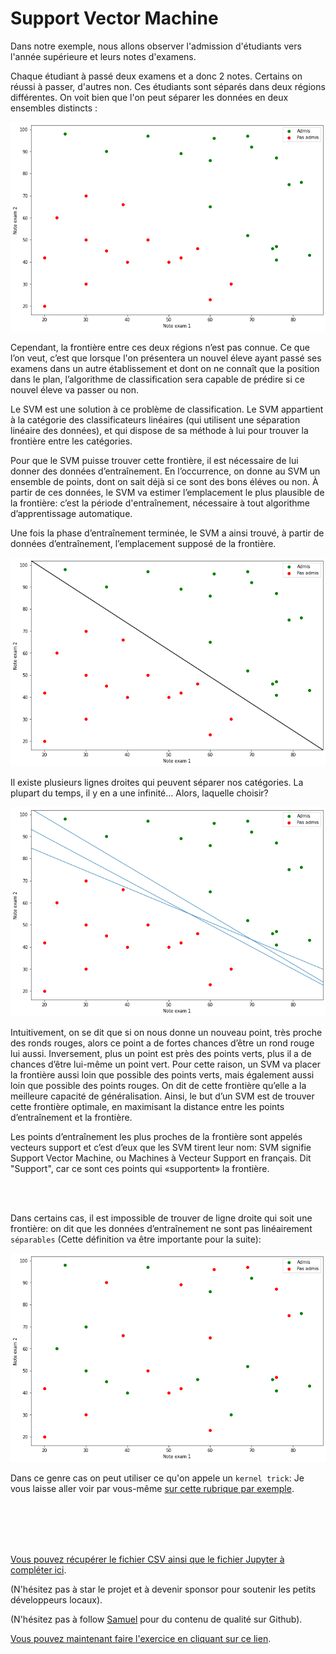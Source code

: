 # Support Vector Machine

Dans notre exemple, nous allons observer l'admission d'étudiants vers l'année supérieure et leurs notes d'examens.

Chaque étudiant à passé deux examens et a donc 2 notes. Certains on réussi à passer, d'autres non. Ces étudiants sont séparés dans deux régions différentes.
On voit bien que l'on peut séparer les données en deux ensembles distincts :

![output1](https://github.com/hbollon/svm-ml-exercise/blob/main/images/output.png?raw=true)

Cependant, la frontière entre ces deux régions n’est pas connue. Ce que l’on veut, c’est que lorsque l'on présentera un nouvel éleve ayant passé ses examens dans un autre établissement et dont on ne connaît que la position dans le plan, l’algorithme de classification sera capable de prédire si ce nouvel éleve va passer ou non.

Le SVM est une solution à ce problème de classification. Le SVM appartient à la catégorie des classificateurs linéaires (qui utilisent une séparation linéaire des données), et qui dispose de sa méthode à lui pour trouver la frontière entre les catégories.

Pour que le SVM puisse trouver cette frontière, il est nécessaire de lui donner des données d’entraînement. En l’occurrence, on donne au SVM un ensemble de points, dont on sait déjà si ce sont des bons éléves ou non. À partir de ces données, le SVM va estimer l’emplacement le plus plausible de la frontière: c’est la période d'entraînement, nécessaire à tout algorithme d’apprentissage automatique.

Une fois la phase d’entraînement terminée, le SVM a ainsi trouvé, à partir de données d’entraînement, l’emplacement supposé de la frontière.

![output1](https://github.com/hbollon/svm-ml-exercise/blob/main/images/output1.png?raw=true)

Il existe plusieurs lignes droites qui peuvent séparer nos catégories. La plupart du temps, il y en a une infinité… Alors, laquelle choisir?

![output2](https://github.com/hbollon/svm-ml-exercise/blob/main/images/output2.png?raw=true)

Intuitivement, on se dit que si on nous donne un nouveau point, très proche des ronds rouges, alors ce point a de fortes chances d’être un rond rouge lui aussi. Inversement, plus un point est près des points verts, plus il a de chances d’être lui-même un point vert. Pour cette raison, un SVM va placer la frontière aussi loin que possible des points verts, mais également aussi loin que possible des points rouges.
On dit de cette frontière qu’elle a la meilleure capacité de généralisation. Ainsi, le but d’un SVM est de trouver cette frontière optimale, en maximisant la distance entre les points d’entraînement et la frontière.

Les points d’entraînement les plus proches de la frontière sont appelés vecteurs support et c’est d’eux que les SVM tirent leur nom: SVM signifie Support Vector Machine, ou Machines à Vecteur Support en français. Dit "Support", car ce sont ces points qui «supportent» la frontière.

<br><br>

Dans certains cas, il est impossible de trouver de ligne droite qui soit une frontière: on dit que les données d’entraînement ne sont pas linéairement `séparables` (Cette définition va être importante pour la suite):

![output3](https://github.com/hbollon/svm-ml-exercise/blob/main/images/output3.png?raw=true)

Dans ce genre cas on peut utiliser ce qu'on appele un `kernel trick`: Je vous laisse aller voir par vous-même [sur cette rubrique par exemple](https://fr.wikipedia.org/wiki/Machine_%C3%A0_vecteurs_de_support#Cas_non_s%C3%A9parable_:_kernel_trick).

<br><br><br><br>

[Vous pouvez récupérer le fichier CSV ainsi que le fichier Jupyter à compléter ici](https://github.com/hbollon/svm-ml-exercise).

(N'hésitez pas à star le projet et à devenir sponsor pour soutenir les petits développeurs locaux).

(N'hésitez pas à follow [Samuel](https://github.com/samuel3105) pour du contenu de qualité sur Github).

[Vous pouvez maintenant faire l'exercice en cliquant sur ce lien](https://guarded-ridge-06310.herokuapp.com/eudpquhe).
